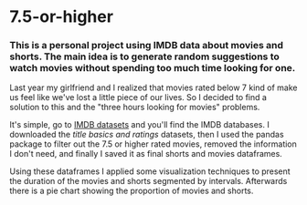 # 7.5-or-higher
### This is a personal project using IMDB data about movies and shorts. The main idea is to generate random suggestions to watch movies without spending too much time looking for one.

Last year my girlfriend and I realized that movies rated below 7 kind of make us feel like we've lost a little piece of our lives. So I decided to find a  solution to this and the "three hours looking for movies" problems.

It's simple, go to [IMDB datasets](https://www.imdb.com/interfaces/) and you'll find the IMDB databases. I downloaded the _title basics and ratings_ datasets, then I used the pandas package to filter out the 7.5 or higher rated movies, removed the information I don't need, and finally I saved it as final shorts and movies dataframes. 

Using these dataframes I applied some visualization techniques to present the duration of the movies and shorts segmented by intervals. Afterwards there is a pie chart showing the proportion of movies and shorts.
